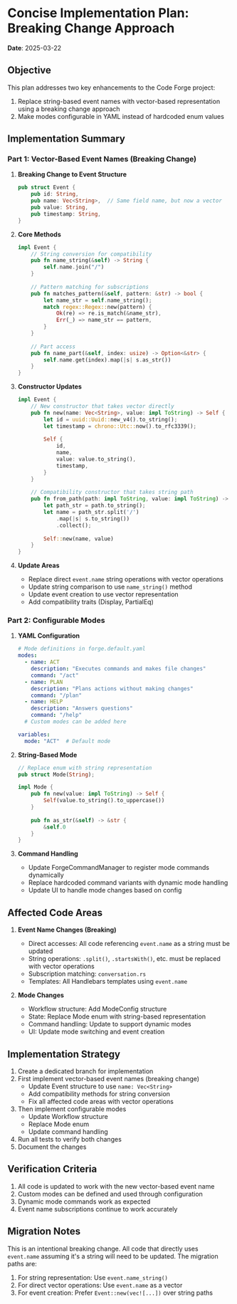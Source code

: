 # Concise Implementation Plan: Breaking Change Approach

**Date**: 2025-03-22

## Objective

This plan addresses two key enhancements to the Code Forge project:

1. Replace string-based event names with vector-based representation using a breaking change approach
2. Make modes configurable in YAML instead of hardcoded enum values

## Implementation Summary

### Part 1: Vector-Based Event Names (Breaking Change)

1. **Breaking Change to Event Structure**
   ```rust
   pub struct Event {
       pub id: String,
       pub name: Vec<String>,  // Same field name, but now a vector
       pub value: String,
       pub timestamp: String,
   }
   ```

2. **Core Methods**
   ```rust
   impl Event {
       // String conversion for compatibility
       pub fn name_string(&self) -> String {
           self.name.join("/")
       }
       
       // Pattern matching for subscriptions
       pub fn matches_pattern(&self, pattern: &str) -> bool {
           let name_str = self.name_string();
           match regex::Regex::new(pattern) {
               Ok(re) => re.is_match(&name_str),
               Err(_) => name_str == pattern,
           }
       }
       
       // Part access
       pub fn name_part(&self, index: usize) -> Option<&str> {
           self.name.get(index).map(|s| s.as_str())
       }
   }
   ```

3. **Constructor Updates**
   ```rust
   impl Event {
       // New constructor that takes vector directly
       pub fn new(name: Vec<String>, value: impl ToString) -> Self {
           let id = uuid::Uuid::new_v4().to_string();
           let timestamp = chrono::Utc::now().to_rfc3339();
           
           Self {
               id,
               name,
               value: value.to_string(),
               timestamp,
           }
       }
       
       // Compatibility constructor that takes string path
       pub fn from_path(path: impl ToString, value: impl ToString) -> Self {
           let path_str = path.to_string();
           let name = path_str.split('/')
               .map(|s| s.to_string())
               .collect();
           
           Self::new(name, value)
       }
   }
   ```

4. **Update Areas**
   - Replace direct `event.name` string operations with vector operations
   - Update string comparison to use `name_string()` method
   - Update event creation to use vector representation
   - Add compatibility traits (Display, PartialEq)

### Part 2: Configurable Modes

1. **YAML Configuration**
   ```yaml
   # Mode definitions in forge.default.yaml
   modes:
     - name: ACT
       description: "Executes commands and makes file changes"
       command: "/act"
     - name: PLAN
       description: "Plans actions without making changes"
       command: "/plan"
     - name: HELP
       description: "Answers questions"
       command: "/help"
     # Custom modes can be added here
   
   variables:
     mode: "ACT"  # Default mode
   ```

2. **String-Based Mode**
   ```rust
   // Replace enum with string representation
   pub struct Mode(String);
   
   impl Mode {
       pub fn new(value: impl ToString) -> Self {
           Self(value.to_string().to_uppercase())
       }
       
       pub fn as_str(&self) -> &str {
           &self.0
       }
   }
   ```

3. **Command Handling**
   - Update ForgeCommandManager to register mode commands dynamically
   - Replace hardcoded command variants with dynamic mode handling
   - Update UI to handle mode changes based on config

## Affected Code Areas

1. **Event Name Changes (Breaking)**
   - Direct accesses: All code referencing `event.name` as a string must be updated
   - String operations: `.split()`, `.startsWith()`, etc. must be replaced with vector operations
   - Subscription matching: `conversation.rs`
   - Templates: All Handlebars templates using `event.name`

2. **Mode Changes**
   - Workflow structure: Add ModeConfig structure
   - State: Replace Mode enum with string-based representation
   - Command handling: Update to support dynamic modes
   - UI: Update mode switching and event creation

## Implementation Strategy

1. Create a dedicated branch for implementation
2. First implement vector-based event names (breaking change)
   - Update Event structure to use `name: Vec<String>`
   - Add compatibility methods for string conversion
   - Fix all affected code areas with vector operations
3. Then implement configurable modes
   - Update Workflow structure
   - Replace Mode enum
   - Update command handling
4. Run all tests to verify both changes
5. Document the changes

## Verification Criteria

1. All code is updated to work with the new vector-based event name
2. Custom modes can be defined and used through configuration
3. Dynamic mode commands work as expected
4. Event name subscriptions continue to work accurately

## Migration Notes

This is an intentional breaking change. All code that directly uses `event.name` assuming it's a string will need to be updated. The migration paths are:

1. For string representation: Use `event.name_string()`
2. For direct vector operations: Use `event.name` as a vector
3. For event creation: Prefer `Event::new(vec![...])` over string paths